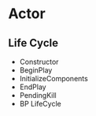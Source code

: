 # Actor

## Life Cycle

+ Constructor
+ BeginPlay
+ InitializeComponents
+ EndPlay
+ PendingKill
+ BP LifeCycle

